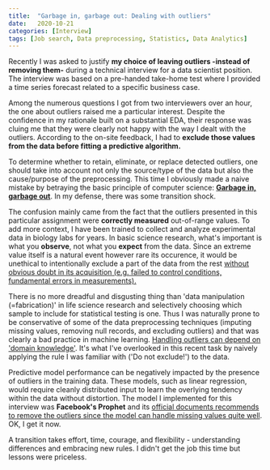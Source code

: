 ```yaml
---
title:  "Garbage in, garbage out: Dealing with outliers"
date:   2020-10-21
categories: [Interview]
tags: [Job search, Data preprocessing, Statistics, Data Analytics]
---
```


Recently I was asked to justify **my choice of leaving outliers -instead of removing them-** during a technical interview for a data scientist position. The interview was based on a pre-handed take-home test where I provided a time series forecast related to a specific business case.

Among the numerous questions I got from two interviewers over an hour, the one about outliers raised me a particular interest. Despite the confidence in my rationale built on a substantial EDA, their response was cluing me that they were clearly not happy with the way I dealt with the outliers. According to the on-site feedback, I had to **exclude those values from the data before fitting a predictive algorithm.**

To determine whether to retain, eliminate, or replace detected outliers, one should take into account not only the source/type of the data but also the cause/purpose of the preprocessing. This time I obviously made a naive mistake by betraying the basic principle of computer science: **[Garbage in, garbage out](https://en.wikipedia.org/wiki/Garbage_in,_garbage_out)**. In my defense, there was some transition shock.

The confusion mainly came from the fact that the outliers presented in this particular assignment were **correctly measured** out-of-range values. To add more context, I have been trained to collect and analyze experimental data in biology labs for years. In basic science research, what's important is what you **observe**, not what you **expect** from the data. Since an extreme value itself is a natural event however rare its occurence, it would be unethical to intentionally exclude a part of the data from the rest [without obvious doubt in its acquisition (e.g. failed to control conditions, fundamental errors in measurements).](https://bolt.mph.ufl.edu/6050-6052/unit-1/one-quantitative-variable-introduction/understanding-outliers/)

There is no more dreadful and disgusting thing than 'data manipulation (=fabrication)' in life science research and selectively choosing which sample to include for statistical testing is one. Thus I was naturally prone to be conservative of some of the data preprocessing techniques (imputing missing values, removing null records, and excluding outliers) and that was clearly a bad practice in machine learning. [Handling outliers can depend on 'domain knowledge'](http://greenteapress.com/thinkstats2/html/thinkstats2003.html#sec21). It's what I've overlooked in this recent task by naively applying the rule I was familiar with ('Do not exclude!') to the data.

Predictive model performance can be negatively impacted by the presence of outliers in the training data. These models, such as linear regression, would require cleanly distributed input to learn the overlying tendency within the data without distortion. The model I implemented for this interview was **Facebook's Prophet** and its [official documents recommends to remove the outliers since the model can handle missing values quite well](https://facebook.github.io/prophet/docs/outliers.html). OK, I get it now.

A transition takes effort, time, courage, and flexibility - understanding differences and embracing new rules. I didn't get the job this time but lessons were priceless.
